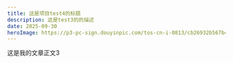 ```yaml
---
title: 这是项目test4的标题
description: 这是test3的的描述
date: 2025-09-30 
heroImage: https://p3-pc-sign.douyinpic.com/tos-cn-i-0813/cb26932b567b4da5b5c8475fb1a02e7c~tplv-dy-aweme-images-v2:3000:3000:q75.webp?biz_tag=aweme_images&from=327834062&lk3s=138a59ce&s=PackSourceEnum_SEARCH&sc=image&se=false&x-expires=1739905200&x-signature=N%2BogLLZ0hIWCr2eFIHhCbMw3EyE%3D
---
```

这是我的文章正文3